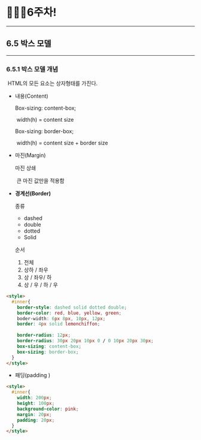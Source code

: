 # 👨🏽‍💻6주차!

***

## 6.5 박스 모델 

***

### 6.5.1 박스 모델 개념

​	HTML의 모든 요소는 상자형태를 가진다.

* 내용(Content)

  Box-sizing: content-box;

  ​	width(h) = content size

  Box-sizing: border-box;

  ​	width(h) = content size + border size

  

* 마진(Margin)

  마진 상쇄

  ​	큰 마진 값만을 적용함

* __경계선(Border)__

  종류

  * dashed
  * double
  * dotted
  * Solid

  순서

  1. 전체
  2. 상하 / 좌우
  3. 상 / 좌우/ 하
  4. 상 / 우 / 하 / 우

```html
<style>
  #inner{
    border-style: dashed solid dotted double;
    border-color: red, blue, yellow, green;
    boder-width: 6px 8px, 10px, 12px;
    border: 4px solid lemonchiffon;
    
    border-radius: 12px;
    border-radius: 30px 20px 10px 0 / 0 10px 20px 30px;
    box-sizing: content-box;
    box-sizing: border-box;
  }
</style>
```

* 패딩(padding )

```html
<style>
  #inner{
    width: 200px;
    height: 100px;
    background-color: pink;
    margin: 20px;
    padding: 20px;
  }
</style>
```

